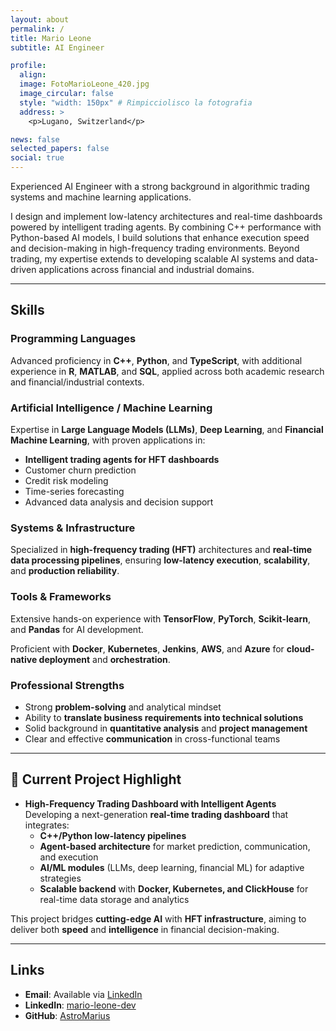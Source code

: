 ```yaml
---
layout: about
permalink: /
title: Mario Leone
subtitle: AI Engineer 

profile:
  align: 
  image: FotoMarioLeone_420.jpg
  image_circular: false
  style: "width: 150px" # Rimpicciolisco la fotografia
  address: >
    <p>Lugano, Switzerland</p>

news: false
selected_papers: false
social: true
---
```


Experienced AI Engineer with a strong background in algorithmic trading systems and machine learning applications.

I design and implement low-latency architectures and real-time dashboards powered by intelligent trading agents. By combining C++ performance with Python-based AI models, I build solutions that enhance execution speed and decision-making in high-frequency trading environments. Beyond trading, my expertise extends to developing scalable AI systems and data-driven applications across financial and industrial domains.

---

## Skills  

### Programming Languages  

Advanced proficiency in **C++**, **Python**, and **TypeScript**, with additional experience in **R**, **MATLAB**, and **SQL**, applied across both academic research and financial/industrial contexts.  

### Artificial Intelligence / Machine Learning  

Expertise in **Large Language Models (LLMs)**, **Deep Learning**, and **Financial Machine Learning**, with proven applications in:  

- **Intelligent trading agents for HFT dashboards**  
- Customer churn prediction  
- Credit risk modeling  
- Time-series forecasting  
- Advanced data analysis and decision support  


### Systems & Infrastructure  

Specialized in **high-frequency trading (HFT)** architectures and **real-time data processing pipelines**, ensuring **low-latency execution**, **scalability**, and **production reliability**.  

### Tools & Frameworks  

Extensive hands-on experience with **TensorFlow**, **PyTorch**, **Scikit-learn**, and **Pandas** for AI development.  

Proficient with **Docker**, **Kubernetes**, **Jenkins**, **AWS**, and **Azure** for **cloud-native deployment** and **orchestration**.  

### Professional Strengths  

- Strong **problem-solving** and analytical mindset  
- Ability to **translate business requirements into technical solutions**  
- Solid background in **quantitative analysis** and **project management**  
- Clear and effective **communication** in cross-functional teams  

---

## 🚀 Current Project Highlight  

- **High-Frequency Trading Dashboard with Intelligent Agents**  
  Developing a next-generation **real-time trading dashboard** that integrates:  
  - **C++/Python low-latency pipelines**  
  - **Agent-based architecture** for market prediction, communication, and execution  
  - **AI/ML modules** (LLMs, deep learning, financial ML) for adaptive strategies  
  - **Scalable backend** with **Docker, Kubernetes, and ClickHouse** for real-time data storage and analytics  

This project bridges **cutting-edge AI** with **HFT infrastructure**, aiming to deliver both **speed** and **intelligence** in financial decision-making.  

---

## Links  

- **Email**: Available via [LinkedIn](https://linkedin.com/in/mario-leone-dev)  
- **LinkedIn**: [mario-leone-dev](https://linkedin.com/in/mario-leone-dev)  
- **GitHub**: [AstroMarius](https://github.com/AstroMarius)
